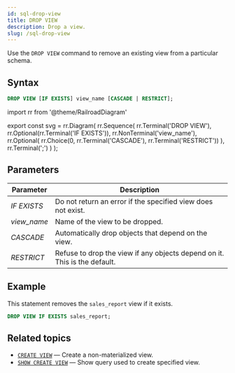 ```yaml
---
id: sql-drop-view
title: DROP VIEW
description: Drop a view.
slug: /sql-drop-view
---
```


Use the `DROP VIEW` command to remove an existing view from a particular schema.

## Syntax

```sql
DROP VIEW [IF EXISTS] view_name [CASCADE | RESTRICT];
```


import rr from '@theme/RailroadDiagram'

export const svg = rr.Diagram(
    rr.Sequence(
        rr.Terminal('DROP VIEW'),
        rr.Optional(rr.Terminal('IF EXISTS')),
        rr.NonTerminal('view_name'),
        rr.Optional(
            rr.Choice(0, rr.Terminal('CASCADE'), rr.Terminal('RESTRICT'))
        ),
        rr.Terminal(';')
    )
);


<drawer SVG={svg} />




## Parameters

|Parameter                  | Description           |
|---------------------------|-----------------------|
|*IF EXISTS*                |Do not return an error if the specified view does not exist.|
|*view_name*                |Name of the view to be dropped.|
|*CASCADE*                  |Automatically drop objects that depend on the view.|
|*RESTRICT*                 |Refuse to drop the view if any objects depend on it. This is the default.|




## Example

This statement removes the `sales_report` view if it exists.

```sql
DROP VIEW IF EXISTS sales_report;
```


## Related topics

- [`CREATE VIEW`](sql-create-view.md) — Create a non-materialized view.
- [`SHOW CREATE VIEW`](sql-show-create-view.md) — Show query used to create specified view.

